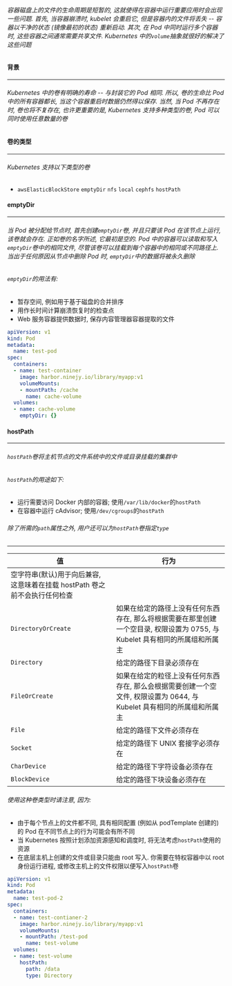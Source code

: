 ###### 容器磁盘上的文件的生命周期是短暂的, 这就使得在容器中运行重要应用时会出现一些问题. 首先, 当容器崩溃时, kubelet 会重启它, 但是容器内的文件将丢失 -- 容器以干净的状态 (镜像最初的状态) 重新启动. 其次, 在 Pod 中同时运行多个容器时, 这些容器之间通常需要共享文件. Kubernetes 中的`volume`抽象就很好的解决了这些问题

#### 背景
---
###### Kubernetes 中的卷有明确的寿命 -- 与封装它的 Pod 相同. 所以, 卷的生命比 Pod 中的所有容器都长, 当这个容器重启时数据仍然得以保存. 当然, 当 Pod 不再存在时, 卷也将不复存在, 也许更重要的是, Kubernetes 支持多种类型的卷, Pod 可以同时使用任意数量的卷

#### 卷的类型
---
###### Kubernetes 支持以下类型的卷
- `awsElasticBlockStore` `emptyDir` `nfs` `local` `cephfs` `hostPath`

#### emptyDir
---
###### 当 Pod 被分配给节点时, 首先创建`emptyDir`卷, 并且只要该 Pod 在该节点上运行, 该卷就会存在. 正如卷的名字所述, 它最初是空的. Pod 中的容器可以读取和写入`emptyDir`卷中的相同文件, 尽管该卷可以挂载到每个容器中的相同或不同路径上. 当出于任何原因从节点中删除 Pod 时, `emptyDir`中的数据将被永久删除
<!-- 注意: 容器崩溃不会从节点删除 Pod, 因此 `emptyDir` 卷中的数据在容器崩溃时时安全的 -->
###### `emptyDir`的用法有:
  - 暂存空间, 例如用于基于磁盘的合并排序
  - 用作长时间计算崩溃恢复时的检查点
  - Web 服务容器提供数据时, 保存内容管理器容器提取的文件
```yaml
apiVersion: v1
kind: Pod
metadata:
  name: test-pod
spec:
  containers:
  - name: test-container
    image: harbor.ninejy.io/library/myapp:v1
    volumeMounts:
    - mountPath: /cache
      name: cache-volume
  volumes:
  - name: cache-volume
    emptyDir: {}
```

#### hostPath
---
###### `hostPath`卷将主机节点的文件系统中的文件或目录挂载的集群中

###### `hostPath`的用途如下:
- 运行需要访问 Docker 内部的容器; 使用`/var/lib/docker`的`hostPath`
- 在容器中运行 cAdvisor; 使用`/dev/cgroups`的`hostPath`

###### 除了所需的`path`属性之外, 用户还可以为`hostPath`卷指定`type`
---

值|行为
--|--
 |空字符串(默认)用于向后兼容, 这意味着在挂载 hostPath 卷之前不会执行任何检查
`DirectoryOrCreate`|如果在给定的路径上没有任何东西存在, 那么将根据需要在那里创建一个空目录, 权限设置为 0755, 与 Kubelet 具有相同的所属组和所属主
`Directory`|给定的路径下目录必须存在
`FileOrCreate`|如果在给定的粒径上没有任何东西存在, 那么会根据需要创建一个空文件, 权限设置为 0644, 与 Kubelet 具有相同的所属组和所属主
`File`|给定的路径下文件必须存在
`Socket`|给定的路径下 UNIX 套接字必须存在
`CharDevice`|给定的路径下字符设备必须存在
`BlockDevice`|给定的路径下块设备必须存在

###### 使用这种卷类型时请注意, 因为:
  - 由于每个节点上的文件都不同, 具有相同配置 (例如从 podTemplate 创建的) 的 Pod 在不同节点上的行为可能会有所不同
  - 当 Kubernetes 按照计划添加资源感知和调度时, 将无法考虑`hostPath`使用的资源
  - 在底层主机上创建的文件或目录只能由 root 写入. 你需要在特权容器中以 root 身份运行进程, 或修改主机上的文件权限以便写入`hostPath`卷

```yaml
apiVersion: v1
kind: Pod
metadata:
  name: test-pod-2
spec:
  containers:
  - name: test-contianer-2
    image: harbor.ninejy.io/library/myapp:v1
    volumeMounts:
    - mountPath: /test-pod
      name: test-volume
  volumes:
  - name: test-volume
    hostPath:
      path: /data
      type: Directory
```

